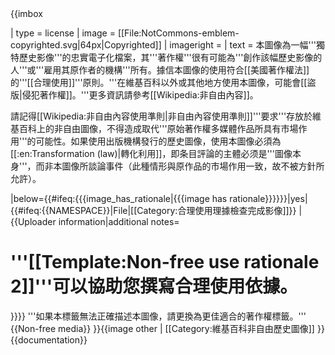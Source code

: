 <!-- Fair use tag, based on Template:Image-license-fairuse -->{{imbox
| type       = license
| image      = [[File:NotCommons-emblem-copyrighted.svg|64px|Copyrighted]]
| imageright = 
| text       = 本圖像為一幅'''獨特歷史影像'''的忠實電子化檔案，其'''著作權'''很有可能為'''創作該幅歷史影像的人'''或'''雇用其原作者的機構'''所有。據信本圖像的使用符合[[美國著作權法]]的'''[[合理使用]]'''原則。'''在維基百科以外或其他地方使用本圖像，可能會[[盜版|侵犯著作權]]。'''更多資訊請參考[[Wikipedia:非自由內容]]。<br />

請記得[[Wikipedia:非自由內容使用準則|非自由內容使用準則]]'''要求'''存放於維基百科上的非自由圖像，不得造成取代'''原始著作權多媒體作品所具有市場作用'''的可能性。如果使用出版機構發行的歷史圖像，使用本圖像必須為[[:en:Transformation (law)|轉化利用]]，即条目評論的主體必须是'''圖像本身'''，而非本圖像所談論事件（此種情形與原作品的市場作用一致，故不被方針所允許）。

|below={{#ifeq:{{{image_has_rationale|{{{image has rationale}}}}}}|yes|
{{#ifeq:{{NAMESPACE}}|File|[[Category:合理使用理據檢查完成影像]]}}
|{{Uploader information|additional notes=
# '''[[Template:Non-free use rationale 2]]'''可以協助您撰寫合理使用依據。
}}}}
'''如果本標籤無法正確描述本圖像，請更換為更佳適合的著作權標籤。'''
{{Non-free media}}
}}{{image other
| [[Category:維基百科非自由歷史圖像]]
}}<noinclude>
{{documentation}}
</noinclude>